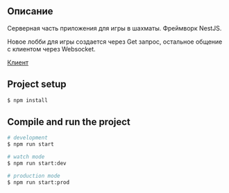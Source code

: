 
## Описание

Серверная часть приложения для игры в шахматы. Фреймворк NestJS.

Новое лобби для игры создается через Get запрос, остальное общение с клиентом через Websocket.

[Клиент](https://github.com/lekscubanet/chess-client)

## Project setup

```bash
$ npm install
```

## Compile and run the project

```bash
# development
$ npm run start

# watch mode
$ npm run start:dev

# production mode
$ npm run start:prod
```


